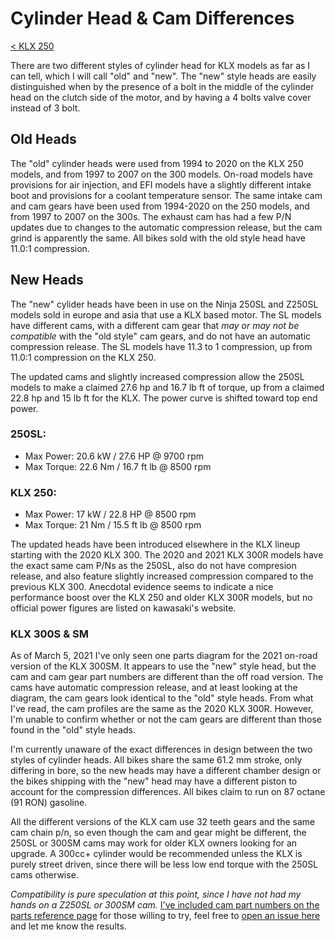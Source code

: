 # Cylinder Head & Cam Differences

[< KLX 250](../klx250.md)

There are two different styles of cylinder head for KLX models as far as I can tell, which I will call "old" and "new". The "new" style heads are easily distinguished when by the presence of a bolt in the middle of the cylinder head on the clutch side of the motor, and by having a 4 bolts valve cover instead of 3 bolt.

## Old Heads

The "old" cylinder heads were used from 1994 to 2020 on the KLX 250 models, and from 1997 to 2007 on the 300 models. On-road models have provisions for air injection, and EFI models have a slightly different intake boot and provisions for a coolant temperature sensor. The same intake cam and cam gears have been used from 1994-2020 on the 250 models, and from 1997 to 2007 on the 300s. The exhaust cam has had a few P/N updates due to changes to the automatic compression release, but the cam grind is apparently the same. All bikes sold with the old style head have 11.0:1 compression.

## New Heads

The "new" cylider heads have been in use on the Ninja 250SL and Z250SL models sold in europe and asia that use a KLX based motor. The SL models have different cams, with a different cam gear that _may or may not be compatible_ with the "old style" cam gears, and do not have an automatic compression release. The SL models have 11.3 to 1 compression, up from 11.0:1 compression on the KLX 250.

The updated cams and slightly increased compression allow the 250SL models to make a claimed 27.6 hp and 16.7 lb ft of torque, up from a claimed 22.8 hp and 15 lb ft for the KLX. The power curve is shifted toward top end power.

### 250SL:
- Max Power: 20.6 kW / 27.6 HP @ 9700 rpm
- Max Torque: 22.6 Nm / 16.7 ft lb @ 8500 rpm

### KLX 250:
- Max Power: 17 kW / 22.8 HP @ 8500 rpm
- Max Torque: 21 Nm / 15.5 ft lb @ 8500 rpm

The updated heads have been introduced elsewhere in the KLX lineup starting with the 2020 KLX 300. The 2020 and 2021 KLX 300R models have the exact same cam P/Ns as the 250SL, also do not have compresion release, and also feature slightly increased compression compared to the previous KLX 300. Anecdotal evidence seems to indicate a nice performance boost over the KLX 250 and older KLX 300R models, but no official power figures are listed on kawasaki's website.

### KLX 300S & SM
As of March 5, 2021 I've only seen one parts diagram for the 2021 on-road version of the KLX 300SM. It appears to use the "new" style head, but the cam and cam gear part numbers are different than the off road version. The cams have automatic compression release, and at least looking at the diagram, the cam gears look identical to the "old" style heads. From what I've read, the cam profiles are the same as the 2020 KLX 300R. However, I'm unable to confirm whether or not the cam gears are different than those found in the "old" style heads. 

I'm currently unaware of the exact differences in design between the two styles of cylinder heads. All bikes share the same 61.2 mm stroke, only differing in bore, so the new heads may have a different chamber design or the bikes shipping with the "new" head may have a different piston to account for the compression differences. All bikes claim to run on 87 octane (91 RON) gasoline.

All the different versions of the KLX cam use 32 teeth gears and the same cam chain p/n, so even though the cam and gear might be different, the 250SL or 300SM cams may work for older KLX owners looking for an upgrade. A 300cc+ cylinder would be recommended unless the KLX is purely street driven, since there will be less low end torque with the 250SL cams otherwise.

_Compatibility is pure speculation at this point, since I have not had my hands on a Z250SL or 300SM cam._ [I've included cam part numbers on the parts reference page](parts_reference.md) for those willing to try, feel free to [open an issue here](https://github.com/mitchellwaite/motorcycle-parts-reference/issues) and let me know the results.

